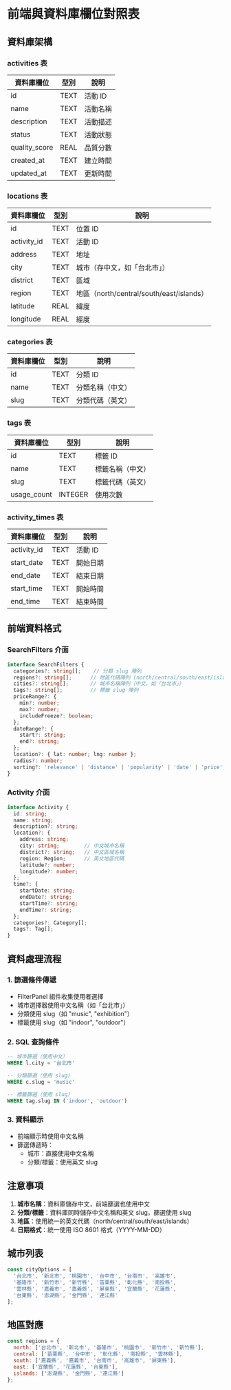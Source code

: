 # 前端與資料庫欄位對照表

## 資料庫架構

### activities 表
| 資料庫欄位 | 型別 | 說明 |
|----------|------|------|
| id | TEXT | 活動 ID |
| name | TEXT | 活動名稱 |
| description | TEXT | 活動描述 |
| status | TEXT | 活動狀態 |
| quality_score | REAL | 品質分數 |
| created_at | TEXT | 建立時間 |
| updated_at | TEXT | 更新時間 |

### locations 表
| 資料庫欄位 | 型別 | 說明 |
|----------|------|------|
| id | TEXT | 位置 ID |
| activity_id | TEXT | 活動 ID |
| address | TEXT | 地址 |
| city | TEXT | 城市（存中文，如「台北市」） |
| district | TEXT | 區域 |
| region | TEXT | 地區（north/central/south/east/islands） |
| latitude | REAL | 緯度 |
| longitude | REAL | 經度 |

### categories 表
| 資料庫欄位 | 型別 | 說明 |
|----------|------|------|
| id | TEXT | 分類 ID |
| name | TEXT | 分類名稱（中文） |
| slug | TEXT | 分類代碼（英文） |

### tags 表
| 資料庫欄位 | 型別 | 說明 |
|----------|------|------|
| id | TEXT | 標籤 ID |
| name | TEXT | 標籤名稱（中文） |
| slug | TEXT | 標籤代碼（英文） |
| usage_count | INTEGER | 使用次數 |

### activity_times 表
| 資料庫欄位 | 型別 | 說明 |
|----------|------|------|
| activity_id | TEXT | 活動 ID |
| start_date | TEXT | 開始日期 |
| end_date | TEXT | 結束日期 |
| start_time | TEXT | 開始時間 |
| end_time | TEXT | 結束時間 |

## 前端資料格式

### SearchFilters 介面
```typescript
interface SearchFilters {
  categories?: string[];    // 分類 slug 陣列
  regions?: string[];      // 地區代碼陣列 (north/central/south/east/islands)
  cities?: string[];       // 城市名稱陣列（中文，如「台北市」）
  tags?: string[];         // 標籤 slug 陣列
  priceRange?: {
    min?: number;
    max?: number;
    includeFreeze?: boolean;
  };
  dateRange?: {
    start?: string;
    end?: string;
  };
  location?: { lat: number; lng: number };
  radius?: number;
  sorting?: 'relevance' | 'distance' | 'popularity' | 'date' | 'price';
}
```

### Activity 介面
```typescript
interface Activity {
  id: string;
  name: string;
  description?: string;
  location?: {
    address: string;
    city: string;        // 中文城市名稱
    district?: string;   // 中文區域名稱
    region: Region;      // 英文地區代碼
    latitude?: number;
    longitude?: number;
  };
  time?: {
    startDate: string;
    endDate?: string;
    startTime?: string;
    endTime?: string;
  };
  categories?: Category[];
  tags?: Tag[];
}
```

## 資料處理流程

### 1. 篩選條件傳遞
- FilterPanel 組件收集使用者選擇
- 城市選擇器使用中文名稱（如「台北市」）
- 分類使用 slug（如 "music", "exhibition"）
- 標籤使用 slug（如 "indoor", "outdoor"）

### 2. SQL 查詢條件
```sql
-- 城市篩選（使用中文）
WHERE l.city = '台北市'

-- 分類篩選（使用 slug）
WHERE c.slug = 'music'

-- 標籤篩選（使用 slug）
WHERE tag.slug IN ('indoor', 'outdoor')
```

### 3. 資料顯示
- 前端顯示時使用中文名稱
- 篩選傳遞時：
  - 城市：直接使用中文名稱
  - 分類/標籤：使用英文 slug

## 注意事項

1. **城市名稱**：資料庫儲存中文，前端篩選也使用中文
2. **分類/標籤**：資料庫同時儲存中文名稱和英文 slug，篩選使用 slug
3. **地區**：使用統一的英文代碼（north/central/south/east/islands）
4. **日期格式**：統一使用 ISO 8601 格式（YYYY-MM-DD）

## 城市列表
```javascript
const cityOptions = [
  '台北市', '新北市', '桃園市', '台中市', '台南市', '高雄市',
  '基隆市', '新竹市', '新竹縣', '苗栗縣', '彰化縣', '南投縣',
  '雲林縣', '嘉義市', '嘉義縣', '屏東縣', '宜蘭縣', '花蓮縣',
  '台東縣', '澎湖縣', '金門縣', '連江縣'
];
```

## 地區對應
```javascript
const regions = {
  north: ['台北市', '新北市', '基隆市', '桃園市', '新竹市', '新竹縣'],
  central: ['苗栗縣', '台中市', '彰化縣', '南投縣', '雲林縣'],
  south: ['嘉義縣', '嘉義市', '台南市', '高雄市', '屏東縣'],
  east: ['宜蘭縣', '花蓮縣', '台東縣'],
  islands: ['澎湖縣', '金門縣', '連江縣']
};
```